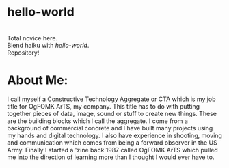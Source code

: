 # hello-world

<br/>Total novice here.
<br/>Blend haiku with <em>hello-world</em>. 
<br/>Repository!

# About Me:
<p>  I call myself a Constructive Technology Aggregate or CTA which is my job title for OgFOMK ArTS, my company. This title has to do with putting together pieces of data, image, sound or stuff to create new things. These are the building blocks which I call the aggregate. I come from a background of commercial concrete and I have built many projects using my hands and digital technology. I also have experience in shooting, moving and communication which comes from being a forward observer in the US Army. Finally I started a 'zine back 1987 called OgFOMK ArTS which pulled me into the direction of learning more than I thought I would ever have to.
